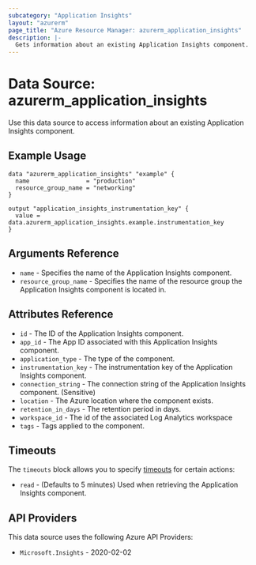 ```yaml
---
subcategory: "Application Insights"
layout: "azurerm"
page_title: "Azure Resource Manager: azurerm_application_insights"
description: |-
  Gets information about an existing Application Insights component.
---
```


# Data Source: azurerm_application_insights

Use this data source to access information about an existing Application Insights component.

## Example Usage

```hcl
data "azurerm_application_insights" "example" {
  name                = "production"
  resource_group_name = "networking"
}

output "application_insights_instrumentation_key" {
  value = data.azurerm_application_insights.example.instrumentation_key
}
```

## Arguments Reference

* `name` - Specifies the name of the Application Insights component.
* `resource_group_name` - Specifies the name of the resource group the Application Insights component is located in.

## Attributes Reference

* `id` - The ID of the Application Insights component.
* `app_id` - The App ID associated with this Application Insights component.
* `application_type` - The type of the component.
* `instrumentation_key` - The instrumentation key of the Application Insights component.
* `connection_string` - The connection string of the Application Insights component. (Sensitive)
* `location` - The Azure location where the component exists.
* `retention_in_days` - The retention period in days.
* `workspace_id` - The id of the associated Log Analytics workspace
* `tags` - Tags applied to the component.

## Timeouts

The `timeouts` block allows you to specify [timeouts](https://developer.hashicorp.com/terraform/language/resources/configure#define-operation-timeouts) for certain actions:

* `read` - (Defaults to 5 minutes) Used when retrieving the Application Insights component.

## API Providers
<!-- This section is generated, changes will be overwritten -->
This data source uses the following Azure API Providers:

* `Microsoft.Insights` - 2020-02-02
